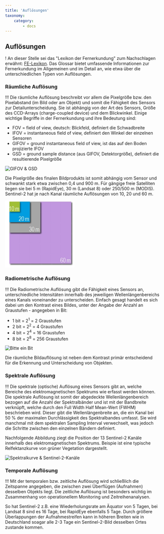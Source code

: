```yaml
---
title: 'Auflösungen'
taxonomy:
    category:
        - docs
---
```


## Auflösungen

! An dieser Stelle sei das "Lexikon der Fernerkundung" zum Nachschlagen erwähnt: [FE-Lexikon](http://www.fe-lexikon.info/lexikon-a.htm#aufloesung). Das Glossar bietet umfassende Informationen zur Fernerkundung im Allgemeinen und im Detail an, wie etwa über die unterschiedlichen Typen von Auflösungen.

### Räumliche Auflösung
!!! Die räumliche Auflösung beschreibt vor allem die Pixelgröße bzw. den Pixelabstand (im Bild oder am Objekt) und somit die Fähigkeit des Sensors zur Detailunterscheidung. Sie ist abhängig von der Art des Sensors, Größe des CCD-Arrays (charge-coupled device) und dem Blickwinkel. Einige wichtige Begriffe in der Fernerkundung und ihre Bedeutung sind:
- FOV = field of view, deutsch: Blickfeld, definiert die Schwadbreite
- IFOV = instantaneous field of view, definiert den Winkel der einzelnen Sensoren
- GIFOV = ground instantaneous field of view, ist das auf den Boden projizierte IFOV
- GSD = ground sample distance (aus GIFOV, Detektorgröße), definiert die resultierende Pixelgröße

![GIFOV & GSD](GIFOV_Jones&Vaughn_b.jpg?classes=caption "Wichtige Kenngrößen in der Fernerkundung. Quelle: Jones & Vaughn, 2010.")

Die Pixelgröße des finalen Bildprodukts ist somit abhängig vom Sensor und schwankt stark etwa zwischen 0,4 und 900 m. Für gängige freie Satelliten liegen sie bei 5 m (RapidEye), 30 m (Landsat 8) oder 250/500 m (MODIS). Sentinel-2 hat je nach Kanal räumliche Auflösungen von 10, 20 und 60 m.

![Pixelgröße](Räumliche_Auflösung.jpg?classes=caption "Unterschiedliche räumliche Auflösungen zum Vergleich.")

### Radiometrische Auflösung
!!! Die Radiometrische Auflösung gibt die Fähigkeit eines Sensors an, unterschiedliche Intensitäten innerhalb des jeweiligen Wellenlängenbereichs eines Kanals voneinander zu unterscheiden. Einfach gesagt handelt es sich dabei um den Kontrast eines Bildes, unter der Angabe der Anzahl an Graustufen - angegeben in Bit:
- 1 bit =  2<sup>1</sup> =   2 Graustufen
- 2 bit =  2<sup>2</sup> =   4 Graustufen
- 4 bit =  2<sup>4</sup> = 16 Graustufen
- 8 bit =  2<sup>8</sup> = 256 Graustufen

![Bitte ein Bit](bitt.jpg?classes=caption "Die Rasiometrische Auflösung defniniert die Sensitivität des Sensors, sprich den Kontrast.")

Die räumliche Bildauflösung ist neben dem Kontrast primär entscheidend für die Erkennung und Unterscheidung von Objekten.

### Spektrale Auflösung
!!!  Die spektrale (optische) Auflösung eines Sensors gibt an, welche Bereiche des elektromagnetischen Spektrums wie erfasst werden können. Die spektrale Auflösung ist somit der abgedeckte Wellenlängenbereich bezogen auf die Anzahl der Spektralbänder und ist mit der Bandbreite verknüpft, welche durch den Full Width Half Mean-Wert (FWHM) beschrieben wird. Dieser gibt die Wellenlängenbreite an, die ein Kanal bei 50 % der maximalen Durchlässigkeit des Spektralbandes umfasst. Sie wird manchmal mit dem spektralen Sampling Interval verwechselt, was jedoch die Schritte zwischen den einzelnen Bändern definiert.

Nachfolgende Abbildung ziegt die Position der 13 Sentinel-2 Kanäle innerhalb des elektromagnetischen Spektrums. Beispie ist eine typische Relfektanzkurve von grüner Vegetation dargestellt.

![Spektralkurve & Sentinel-2-Kanäle](Sentinel-2_bands_vegref.jpg?classes=caption "Position der Sentinel-2-Bänder am Beispiel einer typischen Reflektanzkurve grüner Vegetation. Kurve: Buchenkrone, Sensor: AISA Eagle/Hawk, nach Aberle, 2017.")

### Temporale Auflösung
!!! Mit der temporalen bzw. zeitliche Auflösung wird schließlich die Zeitspanne angegeben, die zwischen zwei Überflügen (Aufnahmen) desselben Objekts liegt. Die zeitliche Auflösung ist besonders wichtig im Zusammenhang von operationellem Monitoring und Zeitreihenanalysen.

So hat Sentinel-2 z.B. eine Wiederholungsrate am Äquator von 5 Tagen, bei Landsat 8 sind es 16 Tage, bei RapidEye ebenfalls 5 Tage. Durch größere Überlappungen der Aufnahmestreifen kann in höheren Breiten wie in Deutschland soagar alle 2-3 Tage ein Sentinel-2-Bild desselben Ortes zustande kommen.

